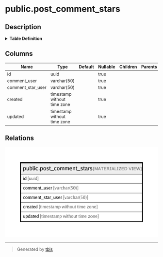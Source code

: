 # public.post_comment_stars

## Description

<details>
<summary><strong>Table Definition</strong></summary>

```sql
CREATE MATERIALIZED VIEW post_comment_stars AS (
 SELECT cs.id,
    cu.username AS comment_user,
    csu.username AS comment_star_user,
    cs.created,
    cs.updated
   FROM (((comments c
     LEFT JOIN comment_stars cs ON (((cs.comment_post_id = c.id) AND (cs.comment_user_id = c.user_id))))
     LEFT JOIN users cu ON ((cu.id = cs.comment_user_id)))
     LEFT JOIN users csu ON ((csu.id = cs.user_id)))
)
```

</details>

## Columns

| Name              | Type                        | Default | Nullable | Children | Parents | Comment |
| ----------------- | --------------------------- | ------- | -------- | -------- | ------- | ------- |
| id                | uuid                        |         | true     |          |         |         |
| comment_user      | varchar(50)                 |         | true     |          |         |         |
| comment_star_user | varchar(50)                 |         | true     |          |         |         |
| created           | timestamp without time zone |         | true     |          |         |         |
| updated           | timestamp without time zone |         | true     |          |         |         |

## Relations

![er](public.post_comment_stars.png)

---

> Generated by [tbls](https://github.com/k1LoW/tbls)
